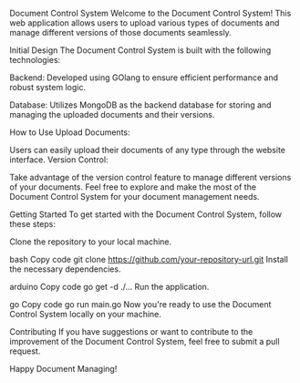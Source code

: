 Document Control System
Welcome to the Document Control System! This web application allows users to upload various types of documents and manage different versions of those documents seamlessly.

Initial Design
The Document Control System is built with the following technologies:

Backend: Developed using GOlang to ensure efficient performance and robust system logic.

Database: Utilizes MongoDB as the backend database for storing and managing the uploaded documents and their versions.

How to Use
Upload Documents:

Users can easily upload their documents of any type through the website interface.
Version Control:

Take advantage of the version control feature to manage different versions of your documents.
Feel free to explore and make the most of the Document Control System for your document management needs.

Getting Started
To get started with the Document Control System, follow these steps:

Clone the repository to your local machine.

bash
Copy code
git clone https://github.com/your-repository-url.git
Install the necessary dependencies.

arduino
Copy code
go get -d ./...
Run the application.

go
Copy code
go run main.go
Now you're ready to use the Document Control System locally on your machine.

Contributing
If you have suggestions or want to contribute to the improvement of the Document Control System, feel free to submit a pull request.

Happy Document Managing!